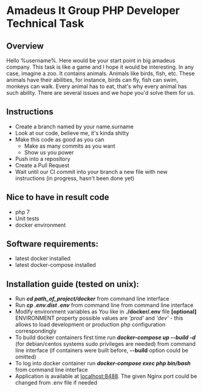# Amadeus It Group PHP Developer Technical Task

## Overview

Hello %username%. Here would be your start point in big amadeus company. This task is like a game and I hope it would
be interesting. In any case, imagine a zoo. It contains animals. Animals like birds, fish, etc. These animals have 
their abilities, for instance, birds can fly, fish can swim, monkeys can walk. Every animal has to eat, that's why 
every animal has such ability. There are several issues and we hope you'd solve them for us.
   
## Instructions

* Create a branch named by your name.surname
* Look at our code, believe me, it's kinda shitty
* Make this code as good as you can
  * Make as many commits as you want
  * Show us you power
* Push into a repository
* Create a Pull Request
* Wait until our CI commit into your branch a new file with new instructions (in progress, hasn't been done yet)

## Nice to have in result code

* php 7
* Unit tests
* docker environment

## Software requirements:

* latest docker installed
* latest docker-compose installed

## Installation guide (tested on unix):
* Run ***cd path_of_project/docker*** from command line interface
* Run ***cp .env.dist .env*** from command line from command line interface
* Modify environment variables as You like in **./docker/.env** file **[optional]**
ENVIRONMENT property possible values are *'prod'* and *'dev'* - this allows to load development or production php 
configuration correspondingly
* To build docker containers first time run ***docker-compose up --build -d*** (for debian/centos systems sudo 
privileges are needed) from command line interface (if containers were built before, **--build** option could be 
omitted)
* To log into docker container run ***docker-compose exec php bin/bash*** from command line interface
* Application is available at [localhost:8488](localhost:8488). The given Nginx port could be changed from .env
file if needed
